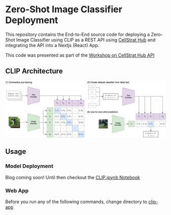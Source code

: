 # Zero-Shot Image Classifier Deployment

This repository contains the End-to-End source code for deploying a Zero-Shot Image Classifier using CLIP as a REST API using [CellStrat Hub](https://cellstrathub.com) and integrating the API into a Nextjs (React) App.

This code was presented as part of the [Workshop on CellStrat Hub API](https://www.meetup.com/Disrupt-4-0/events/281691990/)

## CLIP Architecture

![CLIP](CLIP.jpg)

## Usage

### Model Deployment

Blog coming soon! Until then checkout the [CLIP.ipynb Notebook](model_src/CLIP.ipynb)

### Web App

Before you run any of the following commands, change directory to [clip-app](clip-app/)
